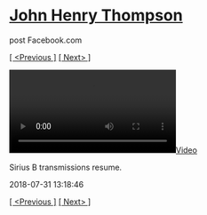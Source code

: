 # [John Henry Thompson](../README.md)
post Facebook.com

[[ <Previous ]](2018-08-01-2.md) [[ Next> ]](2018-07-30-1.md)

[![](../media/2018-07-31/Sirius-B-transmissions-resume.mp4)](../README.md)

Sirius B transmissions resume.

2018-07-31 13:18:46

[[ <Previous ]](2018-08-01-2.md) [[ Next> ]](2018-07-30-1.md)